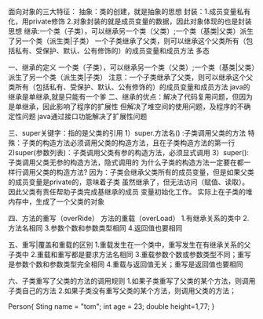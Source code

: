 面向对象的三大特征：
  抽象：类的创建，就是抽象的思想
  封装：1.成员变量私有化，用private修饰 2.对象封装的就是成员变量的数据，因此对象体现的也是封装思想
  继承:一个类（子类），可以继承另一个类（父类）;一个类（基类|父类）派生了另一个类（派生类|子类）
       一个子类继承了父类，则可以继承这个父类所有（包括私有、受保护、默认、公有修饰的）的成员变量和成员方法
  多态

一、继承的定义
一个类（子类），可以继承另一个类（父类）;一个类（基类|父类）派生了另一个类（派生类|子类）
注意：一个子类继承了父类，则可以继承这个父类所有（包括私有、受保护、默认、公有修饰的）的成员变量和成员方法
      java的继承是单继承,就是只能有一个爹
二、继承的优点：解决了代码复用问题，但因为是单继承，因此影响了程序的扩展性
                但解决了堆空间的使用问题，及程序的不确定性问题
				java通过接口功能解决了扩展性问题

三、super关键字：指的是父类的引用
	  1）super.方法名() :子类调用父类的方法
	特殊：子类的构造方法必须调用父类的构造方法，且在子类构造方法的第一行
	  2)super(参数列表)：子类调用父类有参的构造方法，必须显式调用
	  3）super():子类调用父类无参的构造方法，隐式调用的
    为什么子类的构造方法一定要在都一样行调用父类的构造方法?
	因为：子类会继承父类所有的成员变量，但是如果父类的成员变量是private的，意味着子类
	      虽然继承了，但无法访问（赋值、读取）。因此父类有责任帮助子类完成基继承的成员
		  变量初始化工作。
		  实际上在子类的堆内存中，生成了一个父类的对象
  
四、方法的重写（overRide） 方法的重载（overLoad）
1.有继承关系的类中
2.方法名相同
3.参数个数和参数类型相同
4.返回值也要相同  
 
五、重写|覆盖和重载的区别
1.重载发生在一个类中，重写发生在有继承关系的父子类中
2.重载和重写都是要求方法名相同
3.重载参数个数或参数类型不同；重写是参数个数和参数类型完全相同
4.重载与返回值无关；重写是返回值也要相同

六、子类重写了父类的方法的调用规则
1.如果子类重写了父类的某个方法，则调用子类自己的方法
2.如果子类没有重写父类的某个方法，则调用父类的方法；
 
 
 Person{
  Sting name = "tom";
  int age = 23;
  double height=1,77;
 } 
